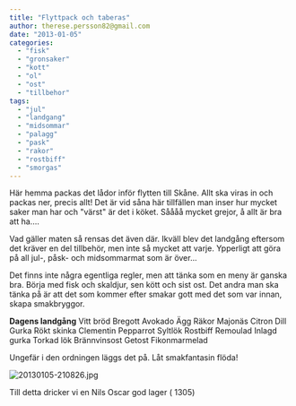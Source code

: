```yaml
---
title: "Flyttpack och taberas"
author: therese.persson82@gmail.com
date: "2013-01-05"
categories: 
  - "fisk"
  - "gronsaker"
  - "kott"
  - "ol"
  - "ost"
  - "tillbehor"
tags: 
  - "jul"
  - "landgang"
  - "midsommar"
  - "palagg"
  - "pask"
  - "rakor"
  - "rostbiff"
  - "smorgas"
---
```


Här hemma packas det lådor inför flytten till Skåne. Allt ska viras in och packas ner, precis allt! Det är vid såna här tillfällen man inser hur mycket saker man har och "värst" är det i köket. Såååå mycket grejor, å allt är bra att ha....

Vad gäller maten så rensas det även där. Ikväll blev det landgång eftersom det kräver en del tillbehör, men inte så mycket att varje. Ypperligt att göra på all jul-, påsk- och midsommarmat som är över...

Det finns inte några egentliga regler, men att tänka som en meny är ganska bra. Börja med fisk och skaldjur, sen kött och sist ost. Det andra man ska tänka på är att det som kommer efter smakar gott med det som var innan, skapa smakbryggor.

**Dagens landgång** Vitt bröd Bregott Avokado Ägg Räkor Majonäs Citron Dill Gurka Rökt skinka Clementin Pepparrot Syltlök Rostbiff Remoulad Inlagd gurka Torkad lök Brännvinsost Getost Fikonmarmelad

Ungefär i den ordningen läggs det på. Låt smakfantasin flöda!

![20130105-210826.jpg](/static/img/20130105-210826.jpg)

Till detta dricker vi en Nils Oscar god lager ( 1305)
